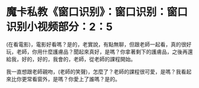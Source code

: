 # 魔卡私教《窗口识别》：窗口识别：窗口识别小视频部分：2：5

(在看電影)，電影好看嗎？是的，老實說，有點無聊，但跟老師一起看，真的很好玩，老師，你用什麼護膚品？聞起來真好，是嗎？你拿著剩下的護膚品，之後再還給我，好的，好的，我會的，老師，從老師的課程開始。

我一直想跟老師親吻，(老師的笑聲)，怎麼了？老師的課程很可愛，是嗎？我看起來比你更常看窗外，是嗎？你愛上了誰嗎？是的。

